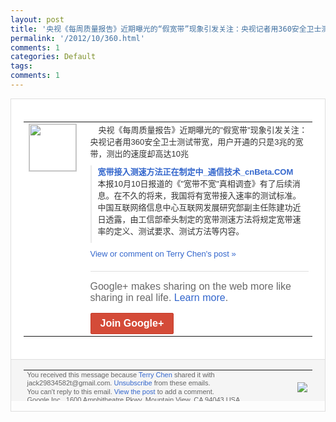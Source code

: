 ```yaml
---
layout: post
title: '央视《每周质量报告》近期曝光的“假宽带”现象引发关注：央视记者用360安全卫士测...'
permalink: '/2012/10/360.html'
comments: 1
categories: Default
tags: 
comments: 1
---
```

<div style="border:solid 1px #dfdfdf;color:#686868;font:13px Arial"><div style="background-color:#fff;padding:20px;"><table cellpadding="0" cellspacing="0"><tr><td style="padding-right:15px;vertical-align:top"><a href="https://plus.google.com/_/notifications/emlink?emrecipient=110200756825219614165&amp;emid=CNjGy_qYgrMCFdRDcgod2DYAAA&amp;path=%2F108643996575278738906&amp;dt=1350275697930&amp;uob=8"><img height="75" src="https://lh3.googleusercontent.com/-KKRGTyJ5Bl0/AAAAAAAAAAI/AAAAAAAAEEY/jllxqER5dCk/s75-c-k-a/photo.jpg" style="border:solid 1px #cccccc;" width="75"/></a></td><td style="width:578px;color:#333;font:13px Arial;vertical-align:top"><div style="padding-bottom:10px">　央视《每周质量报告》近期曝光的"假宽带<wbr/>"现象引发关注：央视记者用360安全卫士<wbr/>测试带宽，用户开通的只是3兆的宽带，测出<wbr/>的速度却高达10兆</div><div style="margin-bottom:10px;padding-left:10px; border-left:2px solid #EAEAEA"><span style="margin-right:5px"><a href="http://www.cnbeta.com/articles/209689.htm" style="color:#3366CC;text-decoration:none"><span style="font-weight:bold">宽带接入测速方法正在制定中_通信技术_c<wbr/>nBeta.COM</span></a><div style="padding-bottom:10px">本报10月10日报道的《"宽带不宽"真相<wbr/>调查》有了后续消息。在不久的将来，我国将<wbr/>有宽带接入速率的测试标准。中国互联网络信<wbr/>息中心互联网发展研究部副主任陈建功近日透<wbr/>露，由工信部牵头制定的宽带测速方法将规定<wbr/>宽带速率的定义、测试要求、测试方法等内容<wbr/>。</div></span></div><a href="https://plus.google.com/_/notifications/emlink?emrecipient=110200756825219614165&amp;emid=CNjGy_qYgrMCFdRDcgod2DYAAA&amp;path=%2F108643996575278738906%2Fposts%2F5qdUJbCQV4J%3Fgpinv%3DAMIXal-_gnggrk_0nM0mUPbKBkDtn0xux9mu8Ngz4vjb4XVNhaeIYu9jxTnGzJILi9xC_z-ilM212lbj2ev1QBVlnNYYLXQUnjiYkWkL-wswOW7e1n1QKQU&amp;dt=1350275697930&amp;uob=8" style="color:#3366CC;text-decoration:none">View or comment on Terry Chen's post »</a><div style="margin-top:20px;border-top:solid 1px #dfdfdf"><div style="padding:15px 0;color:#686868;font:16px Arial">Google+ makes sharing on the web more like sharing in real life. <a href="http://www.google.com/+/learnmore/" style="color:#3366CC;text-decoration:none">Learn more</a>.</div><a href="https://plus.google.com/_/notifications/emlink?emrecipient=110200756825219614165&amp;emid=CNjGy_qYgrMCFdRDcgod2DYAAA&amp;path=%2F%3Fgpinv%3DAMIXal-_gnggrk_0nM0mUPbKBkDtn0xux9mu8Ngz4vjb4XVNhaeIYu9jxTnGzJILi9xC_z-ilM212lbj2ev1QBVlnNYYLXQUnjiYkWkL-wswOW7e1n1QKQU&amp;dt=1350275697930&amp;uob=8" style="display:inline-block;padding:7px 15px;background-color:#d44b38; color:#fff;font-size:16px; font-weight:bold;border-radius:2px;-webkit-border-radius:2px; -moz-border-radius:2px;border:solid 1px #c43b28; white-space:nowrap;text-decoration:none">Join Google+</a></div></td></tr></table></div><div style="border-top:solid 1px #dfdfdf;padding:0 20px; background-color:#f5f5f5"><table cellpadding="0" cellspacing="0" style="height:50px"><tbody><tr><td style="vertical-align:middle;width:100%; color:#636363;font:11px Arial; line-height:120%">You received this message because <a href="https://plus.google.com/_/notifications/emlink?emrecipient=110200756825219614165&amp;emid=CNjGy_qYgrMCFdRDcgod2DYAAA&amp;path=%2F108643996575278738906%3Fgpinv%3DAMIXal-_gnggrk_0nM0mUPbKBkDtn0xux9mu8Ngz4vjb4XVNhaeIYu9jxTnGzJILi9xC_z-ilM212lbj2ev1QBVlnNYYLXQUnjiYkWkL-wswOW7e1n1QKQU&amp;dt=1350275697930&amp;uob=8" style="color:#3366CC;text-decoration:none">Terry Chen</a> shared it with jack29834582t@gmail.com. <a href="https://plus.google.com/_/notifications/emlink?emrecipient=110200756825219614165&amp;emid=CNjGy_qYgrMCFdRDcgod2DYAAA&amp;path=%2F_%2Fnonplus%2Femailsettings%3Fgpinv%3DAMIXal-_gnggrk_0nM0mUPbKBkDtn0xux9mu8Ngz4vjb4XVNhaeIYu9jxTnGzJILi9xC_z-ilM212lbj2ev1QBVlnNYYLXQUnjiYkWkL-wswOW7e1n1QKQU%26est%3DADH5u8Xs3HpMiqQgkGi0s8rmgq2y_GJQfzBIEPFkj1OCPPFYBSLvEPvk3UtXwCBjPOthkUANJBBtGFfEpDngmFxr3BREqLIJXxr3bScFnRx8nsnxRmgF1GeaMs4-PBZi7TVQbV9SQtdQ0Lh1oOWWY4bQHDcgCREVEg&amp;dt=1350275697930&amp;uob=8" style="color:#3366CC;text-decoration:none">Unsubscribe</a> from these emails.<br/>You can't reply to this email. <a href="https://plus.google.com/_/notifications/emlink?emrecipient=110200756825219614165&amp;emid=CNjGy_qYgrMCFdRDcgod2DYAAA&amp;path=%2F108643996575278738906%2Fposts%2F5qdUJbCQV4J%3Fgpinv%3DAMIXal-_gnggrk_0nM0mUPbKBkDtn0xux9mu8Ngz4vjb4XVNhaeIYu9jxTnGzJILi9xC_z-ilM212lbj2ev1QBVlnNYYLXQUnjiYkWkL-wswOW7e1n1QKQU&amp;dt=1350275697930&amp;uob=8" style="color:#3366CC;text-decoration:none">View the post</a> to add a comment.<br/>Google Inc., 1600 Amphitheatre Pkwy, Mountain View, CA 94043 USA<br/></td><td><img src="https://ssl.gstatic.com/s2/oz/images/notifications/logo/google-plus-6617a72bb36cc548861652780c9e6ff1.png"/></td></tr></tbody></table></div></div>